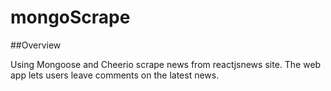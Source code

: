 # mongoScrape

##Overview

Using Mongoose and Cheerio scrape news from reactjsnews site.
The web app lets users leave comments on the latest news.